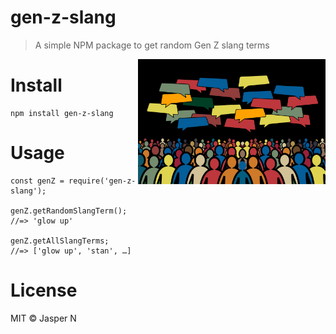 # gen-z-slang

> A simple NPM package to get random Gen Z slang terms

<img src="https://github.com/jeannie2/Gen-Z/blob/933583f101564aa454f35d61cd2007e636ce0431/genZ.jpg" width="300" height="200" align="right">

# Install
```
npm install gen-z-slang
```

# Usage

```
const genZ = require('gen-z-slang');

genZ.getRandomSlangTerm();
//=> 'glow up'

genZ.getAllSlangTerms;
//=> ['glow up', 'stan', …]

```
# License

MIT © Jasper N